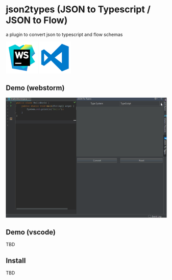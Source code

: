 # json2types (JSON to Typescript / JSON to Flow)
a plugin to convert json to typescript and flow schemas


<div>
<img src="/assets/webstorm-logo.png" alt="webstorm" height="100"/>
<img src="/assets/vscode-logo.png" alt="vscode" height="100"/>
</div>


## Demo (webstorm)
![Demo](/assets/json2types.gif)

## Demo (vscode)
TBD

## Install
TBD
